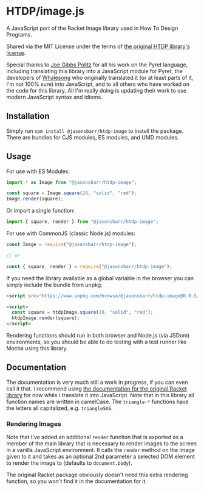 # HTDP/image.js

A JavaScript port of the Racket Image library used in How To Design Programs.

Shared via the MIT License under the terms of [the original HTDP library's license](https://github.com/racket/htdp/blob/master/htdp-lib/LICENSE).

Special thanks to [Joe Gibbs Politz](https://twitter.com/joepolitz) for all his work on the Pyret language, including translating this library into a JavaScript module for Pyret, the developers of [Whalesong](https://www.hashcollision.org/whalesong/) who originally translated it (or at least parts of it, I'm not 100% sure) into JavaScript, and to all others who have worked on the code for this library. All I'm really doing is updating their work to use modern JavaScript syntax and idioms.

## Installation

Simply run `npm install @jasonsbarr/htdp-image` to install the package. There are bundles for CJS modules, ES modules, and UMD modules.

## Usage

For use with ES Modules:

```js
import * as Image from "@jasonsbarr/htdp-image";

const square = Image.square(20, "solid", "red");
Image.render(square);
```

Or import a single function:

```js
import { square, render } from "@jasonsbarr/htdp-image";
```

For use with CommonJS (classic Node.js) modules:

```js
const Image = require("@jasonsbarr/htdp-image");

// or

const { square, render } = require("@jasonsbarr/htdp-image");
```

If you need the library available as a global variable in the browser you can simply include the bundle from unpkg:

```html
<script src="https://www.unpkg.com/browse/@jasonsbarr/htdp-image@0.0.5/dist/index.umd.js"></script>

<script>
  const square = htdpImage.square(20, "solid", "red");
  htdpImage.render(square);
</script>
```

Rendering functions should run in both browser and Node.js (via JSDom) environments, so you should be able to do testing with a test runner like Mocha using this library.

## Documentation

The documentation is very much still a work in progress, if you can even call it that. I recommend using [the documentation for the original Racket library](https://docs.racket-lang.org/teachpack/2htdpimage.html) for now while I translate it into JavaScript. Note that in this library all function names are written in camelCase. The `triangle-*` functions have the letters all capitalized, e.g. `triangleSAS`.

### Rendering Images

Note that I've added an additional `render` function that is exported as a member of the main library that is necessary to render images to the screen in a vanilla JavaScript environment. It calls the `render` method on the image given to it and takes as an optional 2nd parameter a selected DOM element to render the image to (defaults to `document.body`).

The original Racket package obviously doesn't need this extra rendering function, so you won't find it in the documentation for it.
